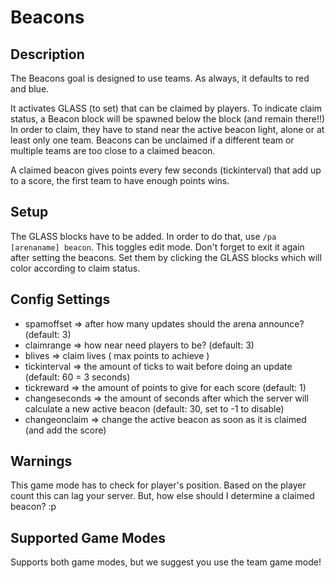 # Beacons

## Description

The Beacons goal is designed to use teams. As always, it defaults to red and blue.

It activates GLASS (to set) that can be claimed by players. To indicate claim status, a Beacon block will be spawned below the block (and remain there!!)
In order to claim, they have to stand near the active beacon light, alone or at least only one team.
Beacons can be unclaimed if a different team or multiple teams are too close to a claimed beacon.

A claimed beacon gives points every few seconds (tickinterval) that add up to a score, the first team to have enough points wins.

## Setup

The GLASS blocks have to be added. In order to do that, use `/pa [arenaname] beacon`. This toggles edit mode.
Don't forget to exit it again after setting the beacons. Set them by clicking the GLASS blocks which will color according to claim status.

## Config Settings  

- spamoffset => after how many updates should the arena announce? (default: 3)
- claimrange => how near need players to be? (default: 3)
- blives => claim lives ( max points to achieve )
- tickinterval => the amount of ticks to wait before doing an update (default: 60 = 3 seconds)
- tickreward => the amount of points to give for each score (default: 1)
- changeseconds => the amount of seconds after which the server will calculate a new active beacon (default: 30, set to -1 to disable)
- changeonclaim => change the active beacon as soon as it is claimed (and add the score)

## Warnings

This game mode has to check for player's position. Based on the player count this can lag your server. But, how else should I determine a claimed beacon? :p

## Supported Game Modes

Supports both game modes, but we suggest you use the team game mode!
